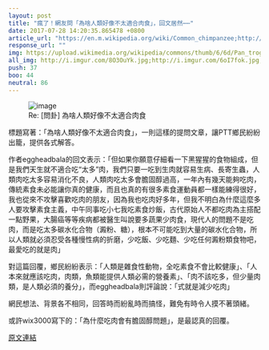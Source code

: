 ```yaml
---
layout: post
title: "瘋了！網友問「為啥人類好像不太適合肉食」，回文居然⋯⋯"
date: 2017-07-28 14:20:35.865478 +0800
article_url: "https://en.m.wikipedia.org/wiki/Common_chimpanzee;http://i.imgur.com/8O3OuYk.jpg;http://i.imgur.com/6oI7fok.jpg;http://i.imgur.com/otRxeol.jpg;http://i.imgur.com/D42ajTU.jpg;http://i.imgur.com/7yuzkLZ.jpg;https://www.youtube.com/watch?v=RQq93Q2txrs"
response_url: ""
img: https://upload.wikimedia.org/wikipedia/commons/thumb/6/6d/Pan_troglodytes_%28male%29.jpg/1200px-Pan_troglodytes_%28male%29.jpg
all_img: http://i.imgur.com/8O3OuYk.jpg;http://i.imgur.com/6oI7fok.jpg;http://i.imgur.com/otRxeol.jpg;http://i.imgur.com/D42ajTU.jpg;http://i.imgur.com/7yuzkLZ.jpg;https://i.ytimg.com/vi/RQq93Q2txrs/maxresdefault.jpg
push: 37
boo: 44
neutral: 86
---
```


<figure>
<img src="https://upload.wikimedia.org/wikipedia/commons/thumb/6/6d/Pan_troglodytes_%28male%29.jpg/1200px-Pan_troglodytes_%28male%29.jpg" alt="image">
<figcaption>
Re: [問卦] 為啥人類好像不太適合肉食
</figcaption>
</figure>



標題寫著：「為啥人類好像不太適合肉食」，一則這樣的提問文章，讓PTT鄉民紛紛出籠，提供各式解答。

作者eggheadbala的回文表示：「但如果你願意仔細看一下黑猩猩的食物組成，但是我們天生就不適合吃“太多”肉，我們只要一吃到生肉就容易生病、長寄生蟲，人類肉吃太多容易消化不良，人類肉吃太多會膽固醇過高，一年內有幾天能夠吃肉，傳統素食未必能讓你真的健康，而且也真的有很多素食運動員都一樣能練得很好，我也從來不攻擊喜歡吃肉的朋友，因為我也吃肉好多年，但我不明白為什麼這麼多人要攻擊素食主義，中午同事吃小七我吃素食炒飯，古代原始人不都吃肉為主搭配一點野果，大腸癌等等疾病都被醫生叫說要多蔬果少肉食，現代人的問題不是吃肉，而是吃太多碳水化合物（澱粉、糖），根本不可能吃到大量的碳水化合物，所以人類就必須忍受各種慢性病的折磨，少吃飯、少吃麵、少吃任何澱粉類食物吧，最愛吃的就是肉」

對這篇回覆，鄉民紛紛表示：「人類是雜食性動物，全吃素食不會比較健康」、「人本來就應該吃肉，肉類，魚類能提供人類必需的營養素」、「肉不該吃多，但少量肉類，是人類必須的養分」，而eggheadbala則評論說：「式就是減少吃肉」

網民想法、背景各不相同，回答時而紛亂時而搞怪，難免有時令人摸不著頭緒。

或許wix3000寫下的：「為什麼吃肉會有膽固醇問題」，是最認真的回覆。

<a href = "https://www.ptt.cc/bbs/Gossiping/M.1501179042.A.A23.html">原文連結</a>

